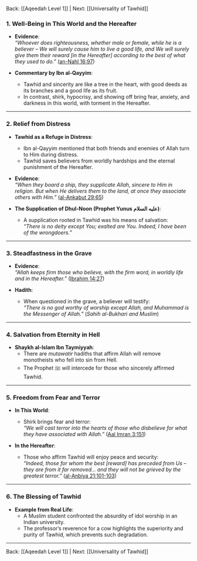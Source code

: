Back: [[Aqeedah Level 1]] | Next: [[Universality of Tawhid]]

### **1. Well-Being in This World and the Hereafter**
- **Evidence**:  
  *“Whoever does righteousness, whether male or female, while he is a believer – We will surely cause him to live a good life, and We will surely give them their reward [in the Hereafter] according to the best of what they used to do.”* ([an-Nahl 16:97](https://quran.com/16/97))  

- **Commentary by Ibn al-Qayyim**:  
  - Tawhid and sincerity are like a tree in the heart, with good deeds as its branches and a good life as its fruit.  
  - In contrast, shirk, hypocrisy, and showing off bring fear, anxiety, and darkness in this world, with torment in the Hereafter.  

---

### **2. Relief from Distress**
- **Tawhid as a Refuge in Distress**:  
  - Ibn al-Qayyim mentioned that both friends and enemies of Allah turn to Him during distress.  
  - Tawhid saves believers from worldly hardships and the eternal punishment of the Hereafter.  

- **Evidence**:  
  *“When they board a ship, they supplicate Allah, sincere to Him in religion. But when He delivers them to the land, at once they associate others with Him.”* ([al-Ankabut 29:65](https://quran.com/29/65))  

- **The Supplication of Dhul-Noon (Prophet Yunus عليه السلام)**:  
  - A supplication rooted in Tawhid was his means of salvation:  
    *“There is no deity except You; exalted are You. Indeed, I have been of the wrongdoers.”*  

---

### **3. Steadfastness in the Grave**
- **Evidence**:  
  *“Allah keeps firm those who believe, with the firm word, in worldly life and in the Hereafter.”* ([Ibrahim 14:27](https://quran.com/14/27))  

- **Hadith**:  
  - When questioned in the grave, a believer will testify:  
    *“There is no god worthy of worship except Allah, and Muhammad is the Messenger of Allah.”* (*Sahih al-Bukhari and Muslim*)  

---

### **4. Salvation from Eternity in Hell**
- **Shaykh al-Islam Ibn Taymiyyah**:  
  - There are *mutawatir* hadiths that affirm Allah will remove monotheists who fell into sin from Hell.  
  - The Prophet ﷺ will intercede for those who sincerely affirmed Tawhid.  

---

### **5. Freedom from Fear and Terror**
- **In This World**:  
  - Shirk brings fear and terror:  
    *“We will cast terror into the hearts of those who disbelieve for what they have associated with Allah.”* ([Aal Imran 3:151](https://quran.com/3/151))  

- **In the Hereafter**:  
  - Those who affirm Tawhid will enjoy peace and security:  
    *“Indeed, those for whom the best [reward] has preceded from Us – they are from it far removed… and they will not be grieved by the greatest terror.”* ([al-Anbiya 21:101-103](https://quran.com/21/101-103))  

---

### **6. The Blessing of Tawhid**  
- **Example from Real Life**:  
  - A Muslim student confronted the absurdity of idol worship in an Indian university.  
  - The professor’s reverence for a cow highlights the superiority and purity of Tawhid, which prevents such degradation.

---
Back: [[Aqeedah Level 1]] | Next: [[Universality of Tawhid]]
